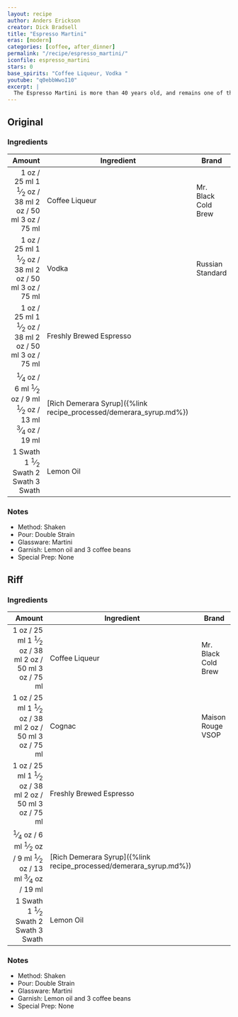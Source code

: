 ```yaml
---
layout: recipe
author: Anders Erickson
creator: Dick Bradsell
title: "Espresso Martini"
eras: [modern]
categories: [coffee, after_dinner]
permalink: "/recipe/espresso_martini/"
iconfile: espresso_martini
stars: 0
base_spirits: "Coffee Liqueur, Vodka "
youtube: "q0ebbWwoI10"
excerpt: |
  The Espresso Martini is more than 40 years old, and remains one of the most popular cocktails in existence today. Discover why this simple combination of vodka, espresso, and coffee liqueur still works.
---
```


## Original

### Ingredients

|  Amount | Ingredient                                               | Brand               |
| ------: | -------------------------------------------------------- | ------------------- |
|    <span class="onex active">1 oz  / 25 ml</span> <span class="onehalfx">1 <sup>1</sup>&frasl;<sub>2</sub> oz  / 38 ml</span> <span class="twox">2 oz  / 50 ml</span> <span class="threex">3 oz  / 75 ml</span>| Coffee Liqueur                                           | Mr. Black Cold Brew |
|    <span class="onex active">1 oz  / 25 ml</span> <span class="onehalfx">1 <sup>1</sup>&frasl;<sub>2</sub> oz  / 38 ml</span> <span class="twox">2 oz  / 50 ml</span> <span class="threex">3 oz  / 75 ml</span>| Vodka                                                    | Russian Standard    |
|    <span class="onex active">1 oz  / 25 ml</span> <span class="onehalfx">1 <sup>1</sup>&frasl;<sub>2</sub> oz  / 38 ml</span> <span class="twox">2 oz  / 50 ml</span> <span class="threex">3 oz  / 75 ml</span>| Freshly Brewed Espresso                                  |
| <span class="onex active"> <sup>1</sup>&frasl;<sub>4</sub> oz  / 6 ml</span> <span class="onehalfx"> <sup>1</sup>&frasl;<sub>2</sub> oz  / 9 ml</span> <span class="twox"> <sup>1</sup>&frasl;<sub>2</sub> oz  / 13 ml</span> <span class="threex"> <sup>3</sup>&frasl;<sub>4</sub> oz  / 19 ml</span>| [Rich Demerara Syrup]({%link recipe_processed/demerara_syrup.md%}) |
| <span class="onex active">1 Swath </span> <span class="onehalfx">1 <sup>1</sup>&frasl;<sub>2</sub> Swath </span> <span class="twox">2 Swath </span> <span class="threex">3 Swath </span>| Lemon Oil                                                |

### Notes

- Method: Shaken
- Pour: Double Strain
- Glassware: Martini
- Garnish: Lemon oil and 3 coffee beans
- Special Prep: None

## Riff

### Ingredients

|  Amount | Ingredient                                               | Brand               |
| ------: | -------------------------------------------------------- | ------------------- |
|    <span class="onex active">1 oz  / 25 ml</span> <span class="onehalfx">1 <sup>1</sup>&frasl;<sub>2</sub> oz  / 38 ml</span> <span class="twox">2 oz  / 50 ml</span> <span class="threex">3 oz  / 75 ml</span>| Coffee Liqueur                                           | Mr. Black Cold Brew |
|    <span class="onex active">1 oz  / 25 ml</span> <span class="onehalfx">1 <sup>1</sup>&frasl;<sub>2</sub> oz  / 38 ml</span> <span class="twox">2 oz  / 50 ml</span> <span class="threex">3 oz  / 75 ml</span>| Cognac                                                   | Maison Rouge VSOP   |
|    <span class="onex active">1 oz  / 25 ml</span> <span class="onehalfx">1 <sup>1</sup>&frasl;<sub>2</sub> oz  / 38 ml</span> <span class="twox">2 oz  / 50 ml</span> <span class="threex">3 oz  / 75 ml</span>| Freshly Brewed Espresso                                  |
| <span class="onex active"> <sup>1</sup>&frasl;<sub>4</sub> oz  / 6 ml</span> <span class="onehalfx"> <sup>1</sup>&frasl;<sub>2</sub> oz  / 9 ml</span> <span class="twox"> <sup>1</sup>&frasl;<sub>2</sub> oz  / 13 ml</span> <span class="threex"> <sup>3</sup>&frasl;<sub>4</sub> oz  / 19 ml</span>| [Rich Demerara Syrup]({%link recipe_processed/demerara_syrup.md%}) |
| <span class="onex active">1 Swath </span> <span class="onehalfx">1 <sup>1</sup>&frasl;<sub>2</sub> Swath </span> <span class="twox">2 Swath </span> <span class="threex">3 Swath </span>| Lemon Oil                                                |

### Notes

- Method: Shaken
- Pour: Double Strain
- Glassware: Martini
- Garnish: Lemon oil and 3 coffee beans
- Special Prep: None

    
<script type="application/ld+json">
{
  "@context": "https://schema.org",
  "@type": "Recipe",
  "author": {
    "@type": "Person",
    "name": "{{ page.author }}"
    },
  "image": "{%- for page in page.categories limit: 1 %}{% assign cat = site.data.categories | where: "slug", page | first %}{{ site.url }}{{ site.baseurl}}/assets/images/category_{{cat.slug}}.svg{% endfor -%}",
  "description": "{{ page.excerpt | strip_html | replace: '"', "'" }}",
  "recipeIngredient": [
  " 1 oz Coffee Liqueur",
  " 1 oz Vodka ",
  " 1 oz Freshly Brewed Espresso ",
  "0.25 oz Rich Demerara Syrup",
  "1 Swath Lemon Oil "
    ],
  "name": "{{ page.title }}",
  "recipeInstructions": [
    {
      "@type": "HowToStep",
      "text": "- Method: Shaken"
    },
    {
      "@type": "HowToStep",
      "text": "- Pour: Double Strain"
    },
    {
      "@type": "HowToStep",
      "text": "- Glassware: Martini"
    },
    {
      "@type": "HowToStep",
      "text": "- Garnish: Lemon oil and 3 coffee beans"
    },
    {
      "@type": "HowToStep",
      "text": "- Special Prep: None"
    },
    {
      "@type": "HowToStep",
      "text": "## Riff"
    },
    {
      "@type": "HowToStep",
      "text": "### Ingredients"
    },
    {
      "@type": "HowToStep",
      "text": "|  Amount | Ingredient                                               | Brand               |"
    },
    {
      "@type": "HowToStep",
      "text": "| ------: | -------------------------------------------------------- | ------------------- |"
    },
    {
      "@type": "HowToStep",
      "text": "|    1 oz | Coffee Liqueur                                           | Mr. Black Cold Brew |"
    },
    {
      "@type": "HowToStep",
      "text": "|    1 oz | Cognac                                                   | Maison Rouge VSOP   |"
    },
    {
      "@type": "HowToStep",
      "text": "|    1 oz | Freshly Brewed Espresso                                  |"
    },
    {
      "@type": "HowToStep",
      "text": "| 0.25 oz | [Rich Demerara Syrup]({%link recipe_processed/demerara_syrup.md%}) |"
    },
    {
      "@type": "HowToStep",
      "text": "| 1 Swath | Lemon Oil                                                |"
    },
    {
      "@type": "HowToStep",
      "text": "### Notes"
    },
    {
      "@type": "HowToStep",
      "text": "- Method: Shaken"
    },
    {
      "@type": "HowToStep",
      "text": "- Pour: Double Strain"
    },
    {
      "@type": "HowToStep",
      "text": "- Glassware: Martini"
    },
    {
      "@type": "HowToStep",
      "text": "- Garnish: Lemon oil and 3 coffee beans"
    },
    {
      "@type": "HowToStep",
      "text": "- Special Prep: None"
    }
    ],
  "recipeYield": "1 cocktail",
  "recipeCategory": "cocktail",
  {% if page.stars and site.data.ratings[page.iconfile].ratings -%}"aggregateRating": {
   "@type": "AggregateRating",
   "ratingValue": "{%- include stars_metadata.html %},
   "bestRating": "5",
   "reviewCount": "2"}{%- endif %}
  "recipeCuisine": "global",
  "prepTime": "PT20M",
  "cookTime": "PT15S",
  "keywords": "{{ page.title }}, cocktail, {{ page.eras }}, {%- include category_metadata.html -%}, {%- include spirits_metadata.html -%}"
}
</script>

    